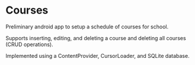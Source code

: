 # Courses
Preliminary android app to setup a schedule of courses for school.

Supports inserting, editing, and deleting a course and deleting all courses (CRUD operations).

Implemented using a ContentProvider, CursorLoader, and SQLite database.

